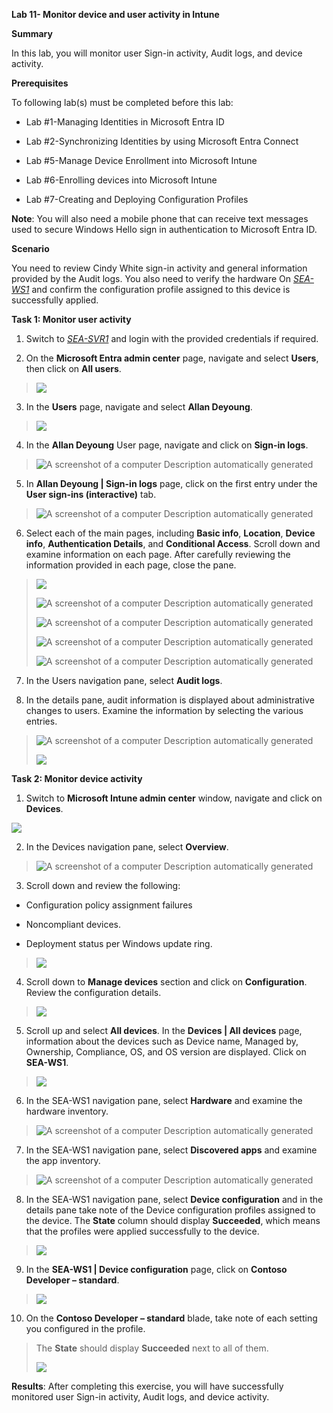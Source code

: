 **Lab 11- Monitor device and user activity in Intune**

**Summary**

In this lab, you will monitor user Sign-in activity, Audit logs, and
device activity.

**Prerequisites**

To following lab(s) must be completed before this lab:

- Lab \#1-Managing Identities in Microsoft Entra ID

- Lab \#2-Synchronizing Identities by using Microsoft Entra Connect

- Lab \#5-Manage Device Enrollment into Microsoft Intune

- Lab \#6-Enrolling devices into Microsoft Intune

- Lab \#7-Creating and Deploying Configuration Profiles

**Note**: You will also need a mobile phone that can receive text
messages used to secure Windows Hello sign in authentication to
Microsoft Entra ID.

**Scenario**

You need to review Cindy White sign-in activity and general information
provided by the Audit logs. You also need to verify the hardware
On [*SEA-WS1*](https://labclient.labondemand.com/Instructions/e7cc4ae1-e3d9-4c55-accc-696f537e1e17?rc=10) and
confirm the configuration profile assigned to this device is
successfully applied.

**Task 1: Monitor user activity**

1.  Switch to
    *[SEA-SVR1](https://labclient.labondemand.com/Instructions/e7cc4ae1-e3d9-4c55-accc-696f537e1e17?rc=10)*
    and login with the provided credentials if required.

2.  On the **Microsoft Entra admin center** page, navigate and select
    **Users**, then click on **All users**.

> ![](./media/image1.png)

3.  In the **Users** page, navigate and select **Allan Deyoung**.

> ![](./media/image2.png)

4.  In the **Allan Deyoung** User page, navigate and click on **Sign-in
    logs**.

> ![A screenshot of a computer Description automatically
> generated](./media/image3.png)

5.  In **Allan Deyoung | Sign-in logs** page, click on the first entry
    under the **User sign-ins (interactive)** tab.

> ![A screenshot of a computer Description automatically
> generated](./media/image4.png)

6.  Select each of the main pages, including **Basic
    info**, **Location**, **Device info**, **Authentication Details**,
    and **Conditional Access**. Scroll down and examine information on
    each page. After carefully reviewing the information provided in
    each page, close the pane.

> ![](./media/image5.png)
>
> ![A screenshot of a computer Description automatically
> generated](./media/image6.png)
>
> ![A screenshot of a computer Description automatically
> generated](./media/image7.png)
>
> ![A screenshot of a computer Description automatically
> generated](./media/image8.png)
>
> ![A screenshot of a computer Description automatically
> generated](./media/image9.png)

7.  In the Users navigation pane, select **Audit logs**.

8.  In the details pane, audit information is displayed about
    administrative changes to users. Examine the information by
    selecting the various entries.

> ![A screenshot of a computer Description automatically
> generated](./media/image10.png)
>
> ![](./media/image11.png)

**Task 2: Monitor device activity**

1.  Switch to **Microsoft Intune admin center** window, navigate and
    click on **Devices**.

![](./media/image12.png)

2.  In the Devices navigation pane, select **Overview**.

> ![A screenshot of a computer Description automatically
> generated](./media/image13.png)

3.  Scroll down and review the following:

- Configuration policy assignment failures

- Noncompliant devices.

- Deployment status per Windows update ring.

> ![](./media/image14.png)

4.  Scroll down to **Manage devices** section and click on
    **Configuration**. Review the configuration details.

> ![](./media/image15.png)

5.  Scroll up and select **All devices**. In the **Devices | All
    devices** page, information about the devices such as Device name,
    Managed by, Ownership, Compliance, OS, and OS version are displayed.
    Click on **SEA-WS1**.

> ![](./media/image16.png)

6.  In the SEA-WS1 navigation pane, select **Hardware** and examine the
    hardware inventory.

> ![A screenshot of a computer Description automatically
> generated](./media/image17.png)

7.  In the SEA-WS1 navigation pane, select **Discovered apps** and
    examine the app inventory.

> ![A screenshot of a computer Description automatically
> generated](./media/image18.png)

8.  In the SEA-WS1 navigation pane, select **Device configuration** and
    in the details pane take note of the Device configuration profiles
    assigned to the device. The **State** column should
    display **Succeeded**, which means that the profiles were applied
    successfully to the device.

> ![](./media/image19.png)

9.  In the **SEA-WS1 | Device configuration** page, click on **Contoso
    Developer – standard**.

> ![](./media/image20.png)

10. On the **Contoso Developer – standard** blade, take note of each
    setting you configured in the profile.

> The **State** should display **Succeeded** next to all of them.
>
> ![](./media/image21.png)

**Results**: After completing this exercise, you will have successfully
monitored user Sign-in activity, Audit logs, and device activity.

